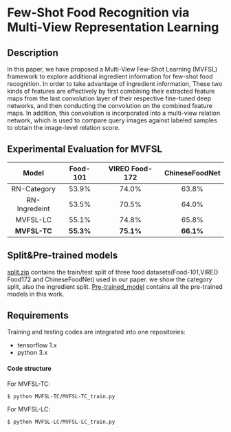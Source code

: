   Few-Shot Food Recognition via Multi-View Representation Learning
====
  Description
--
  In this paper, we have proposed a Multi-View Few-Shot Learning (MVFSL) framework to explore additional ingredient information for few-shot food recognition. In order to take advantage of ingredient information, These two kinds of features are effectively by first combining their extracted feature maps from the last convolution layer of their respective fine-tuned deep networks, and then conducting the convolution on the combined feature maps. In addition, this convolution is incorporated into a multi-view relation network, which is used to compare query images against labeled samples to obtain the image-level relation score.

Experimental Evaluation for  MVFSL
--
Model| Food-101| VIREO Food-172|ChineseFoodNet
:-----:|:-----:|:-----:|:----------:|
RN-Category | 53.9%|74.0%| 63.8%| 
RN-Ingredeint| 53.5%|70.5%|64.0%|
MVFSL-LC|55.1%|74.8%|65.8%|
**MVFSL-TC**|**55.3%**|**75.1%**|**66.1%**|
## Split&Pre-trained models
[split.zip](https://www.baidu.com/)  contains the train/test split of three food datasets(Food-101,VIREO Food172 and ChineseFoodNet) used in our paper. we show the category split, also the ingredient split. 
[Pre-trained_model](https://www.baidu.com/) contains all the pre-trained models in this work.
## Requirements
Training and testing codes are integrated into one repositories:
- tensorflow 1.x
- python 3.x
#### Code structure
For MVFSL-TC:
```
$ python MVFSL-TC/MVFSL-TC_train.py
```
For MVFSL-LC:
```
$ python MVFSL-LC/MVFSL-LC_train.py
```
